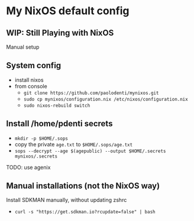 # My NixOS default config

## WIP: Still Playing with NixOS

Manual setup

## System config

* install nixos
* from console
  * `git clone https://github.com/paolodenti/mynixos.git`
  * `sudo cp mynixos/configuration.nix /etc/nixos/configuration.nix`
  * `sudo nixos-rebuild switch`

## Install /home/pdenti secrets

  * `mkdir -p $HOME/.sops`
  * copy the private `age.txt` to `$HOME/.sops/age.txt`
  * `sops --decrypt --age $(agepublic) --output $HOME/.secrets mynixos/.secrets`

TODO: use agenix

## Manual installations (not the NixOS way)

Install SDKMAN manually, without updating zshrc

* `curl -s "https://get.sdkman.io?rcupdate=false" | bash`
